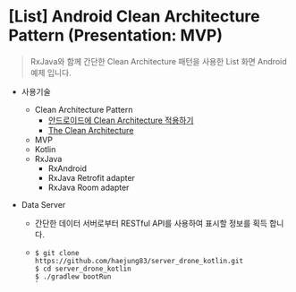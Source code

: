 # [List] Android Clean Architecture Pattern (Presentation: MVP) 
> RxJava와 함께 간단한 Clean Architecture 패턴을 사용한 List 화면 Android 예제 입니다. 



* 사용기술

  * Clean Architecture Pattern
    * [안드로이드에 Clean Architecture 적용하기](https://academy.realm.io/kr/posts/clean-architecture-in-android/)
    * [The Clean Architecture](https://blog.cleancoder.com/uncle-bob/2012/08/13/the-clean-architecture.html)
  * MVP
  * Kotlin
  * RxJava
    * RxAndroid
    * RxJava Retrofit adapter
    * RxJava Room adapter

  

* Data Server

  * 간단한 데이터 서버로부터 RESTful API를 사용하여 표시할 정보를 획득 합니다.

  * ```shell
    $ git clone https://github.com/haejung83/server_drone_kotlin.git
    $ cd server_drone_kotlin
    $ ./gradlew bootRun
    `
